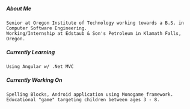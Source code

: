 ##### About Me
    Senior at Oregon Institute of Technology working towards a B.S. in Computer Software Engineering.
    Working/Internship at Edstaub & Son's Petroleum in Klamath Falls, Oregon.
##### Currently Learning
    Using Angular w/ .Net MVC 
##### Currently Working On
    Spelling Blocks, Android application using Monogame framework. Educational "game" targeting children between ages 3 - 8.
    

